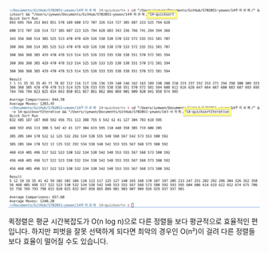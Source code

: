 ![](./quicksort.png)

퀵정렬은 평균 시간복잡도가 O(n log n)으로 다른 정렬들 보다 평균적으로 효율적인 편입니다.
하지만 피벗을 잘못 선택하게 되다면 최악의 경우인 O(n²)이 걸려 다른 정렬들 보다 효율이 떨어질 수도 있습니다.
